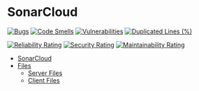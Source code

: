 # SonarCloud

[![Bugs](https://sonarcloud.io/api/project_badges/measure?project=Leovambarii_E_biznes_7_Sonar&metric=bugs)](https://sonarcloud.io/summary/new_code?id=Leovambarii_E_biznes_7_Sonar)
[![Code Smells](https://sonarcloud.io/api/project_badges/measure?project=Leovambarii_E_biznes_7_Sonar&metric=code_smells)](https://sonarcloud.io/summary/new_code?id=Leovambarii_E_biznes_7_Sonar)
[![Vulnerabilities](https://sonarcloud.io/api/project_badges/measure?project=Leovambarii_E_biznes_7_Sonar&metric=vulnerabilities)](https://sonarcloud.io/summary/new_code?id=Leovambarii_E_biznes_7_Sonar)
[![Duplicated Lines (%)](https://sonarcloud.io/api/project_badges/measure?project=Leovambarii_E_biznes_7_Sonar&metric=duplicated_lines_density)](https://sonarcloud.io/summary/new_code?id=Leovambarii_E_biznes_7_Sonar)

[![Reliability Rating](https://sonarcloud.io/api/project_badges/measure?project=Leovambarii_E_biznes_7_Sonar&metric=reliability_rating)](https://sonarcloud.io/summary/new_code?id=Leovambarii_E_biznes_7_Sonar)
[![Security Rating](https://sonarcloud.io/api/project_badges/measure?project=Leovambarii_E_biznes_7_Sonar&metric=security_rating)](https://sonarcloud.io/summary/new_code?id=Leovambarii_E_biznes_7_Sonar)
[![Maintainability Rating](https://sonarcloud.io/api/project_badges/measure?project=Leovambarii_E_biznes_7_Sonar&metric=sqale_rating)](https://sonarcloud.io/summary/new_code?id=Leovambarii_E_biznes_7_Sonar)

* [SonarCloud](https://sonarcloud.io/summary/overall?id=Leovambarii_E_biznes_7_Sonar)
* [Files](https://github.com/Leovambarii/E_biznes_7_Sonar/tree/main/)
  * [Server Files](https://github.com/Leovambarii/E_biznes_7_Sonar/tree/main/server)
  * [Client Files](https://github.com/Leovambarii/E_biznes_7_Sonar/tree/main/client)
